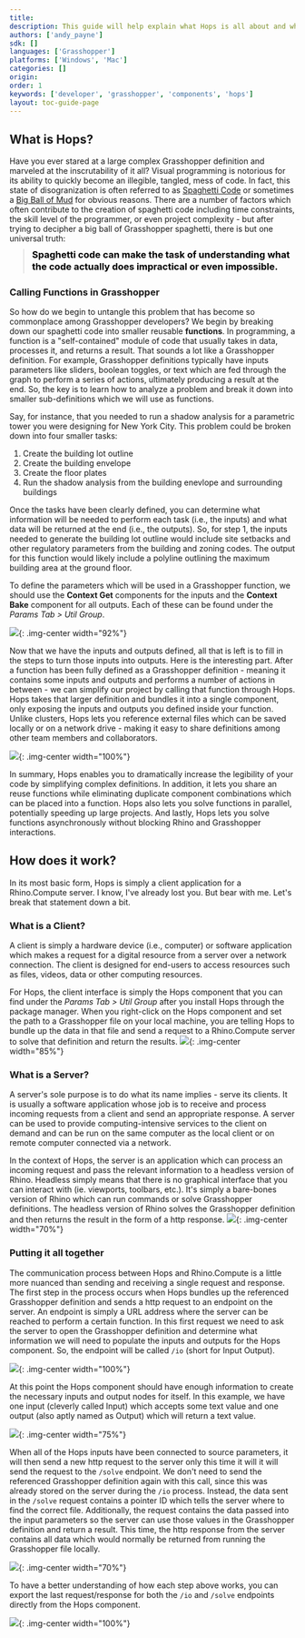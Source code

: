 ```yaml
---
title: 
description: This guide will help explain what Hops is all about and why you might want to use it.
authors: ['andy_payne']
sdk: []
languages: ['Grasshopper']
platforms: ['Windows', 'Mac']
categories: []
origin:
order: 1
keywords: ['developer', 'grasshopper', 'components', 'hops']
layout: toc-guide-page
---
```

## What is Hops?

Have you ever stared at a large complex Grasshopper definition and marveled at the inscrutability of it all? Visual programming is notorious for its ability to quickly become an illegible, tangled, mess of code. In fact, this state of disogranization is often referred to as [Spaghetti Code](http://wiki.c2.com/?SpaghettiCode) or sometimes a [Big Ball of Mud](https://joeyoder.com/PDFs/mud.pdf) for obvious reasons. There are a number of factors which often contribute to the creation of spaghetti code including time constraints, the skill level of the programmer, or even project complexity - but after trying to decipher a big ball of Grasshopper spaghetti, there is but one universal truth:

> <h3 style="color:black; line-height: 1.3; margin-top: -4px;">Spaghetti code can make the task of understanding what the code actually does impractical or even impossible.</h3>

### Calling Functions in Grasshopper

So how do we begin to untangle this problem that has become so commonplace among Grasshopper developers? We begin by breaking down our spaghetti code into smaller reusable **functions**. In programming, a function is a "self-contained" module of code that usually takes in data, processes it, and returns a result. That sounds a lot like a Grasshopper definition. For example, Grasshopper definitions typically have inputs parameters like sliders, boolean toggles, or text which are fed through the graph to perform a series of actions, ultimately producing a result at the end. So, the key is to learn how to analyze a problem and break it down into smaller sub-definitions which we will use as functions. 

Say, for instance, that you needed to run a shadow analysis for a parametric tower you were designing for New York City. This problem could be broken down into four smaller tasks:
1. Create the building lot outline
1. Create the building envelope
1. Create the floor plates
1. Run the shadow analysis from the building enevlope and surrounding buildings

Once the tasks have been clearly defined, you can determine what information will be needed to perform each task (i.e., the inputs) and what data will be returned at the end (i.e., the outputs). So, for step 1, the inputs needed to generate the building lot outline would include site setbacks and other regulatory parameters from the building and zoning codes. The output for this function would likely include a polyline outlining the maximum building area at the ground floor. 

To define the parameters which will be used in a Grasshopper function, we should use the **Context Get** components for the inputs and the **Context Bake** component for all outputs. Each of these can be found under the *Params Tab > Util Group*.

<img src="{{ site.baseurl }}/images/hops_context_getters.png">{: .img-center  width="92%"}

Now that we have the inputs and outputs defined, all that is left is to fill in the steps to turn those inputs into outputs. Here is the interesting part. After a function has been fully defined as a Grasshopper definition - meaning it contains some inputs and outputs and performs a number of actions in between - we can simplify our project by calling that function through Hops. Hops takes that larger definition and bundles it into a single component, only exposing the inputs and outputs you defined inside your function. Unlike clusters, Hops lets you reference external files which can be saved locally or on a network drive - making it easy to share definitions among other team members and collaborators.

<img src="{{ site.baseurl }}/images/hops_ref_defintion.png">{: .img-center  width="100%"}

In summary, Hops enables you to dramatically increase the legibility of your code by simplifying complex definitions. In addition, it lets you share an reuse functions while eliminating duplicate component combinations which can be placed into a function. Hops also lets you solve functions in parallel, potentially speeding up large projects. And lastly, Hops lets you solve functions asynchronously without blocking Rhino and Grasshopper interactions.

## How does it work?

In its most basic form, Hops is simply a client application for a Rhino.Compute server. I know, I've already lost you. But bear with me. Let's break that statement down a bit. 

### What is a Client?

A client is simply a hardware device (i.e., computer) or software application which makes a request for a digital resource from a server over a network connection. The client is designed for end-users to access resources such as files, videos, data or other computing resources.

For Hops, the client interface is simply the Hops component that you can find under the *Params Tab > Util Group* after you install Hops through the package manager. When you right-click on the Hops component and set the path to a Grasshopper file on your local machine, you are telling Hops to bundle up the data in that file and send a request to a Rhino.Compute server to solve that definition and return the results.
<img src="{{ site.baseurl }}/images/hops_hello_world3.png">{: .img-center  width="85%"}

### What is a Server?

 A server's sole purpose is to do what its name implies - serve its clients. It is usually a software application whose job is to receive and process incoming requests from a client and send an appropriate response. A server can be used to provide computing-intensive services to the client on demand and can be run on the same computer as the local client or on remote computer connected via a network.

 In the context of Hops, the server is an application which can process an incoming request and pass the relevant information to a headless version of Rhino. Headless simply means that there is no graphical interface that you can interact with (ie. viewports, toolbars, etc.). It's simply a bare-bones version of Rhino which can run commands or solve Grasshopper definitions. The headless version of Rhino solves the Grasshopper definition and then returns the result in the form of a http response.
 <img src="{{ site.baseurl }}/images/hops_server1.png">{: .img-center  width="70%"}

### Putting it all together

The communication process between Hops and Rhino.Compute is a little more nuanced than sending and receiving a single request and response. The first step in the process occurs when Hops bundles up the referenced Grasshopper definition and sends a http request to an endpoint on the server. An endpoint is simply a URL address where the server can be reached to perform a certain function. In this first request we need to ask the server to open the Grasshopper definition and determine what information we will need to populate the inputs and outputs for the Hops component. So, the endpoint will be called `/io` (short for Input Output).

<img src="{{ site.baseurl }}/images/hops_io_request.png">{: .img-center  width="100%"}

 At this point the Hops component should have enough information to create the necessary inputs and output nodes for itself. In this example, we have one input (cleverly called Input) which accepts some text value and one output (also aptly named as Output) which will return a text value.

<img src="{{ site.baseurl }}/images/hops_get_inputs.png">{: .img-center  width="75%"}

When all of the Hops inputs have been connected to source parameters, it will then send a new http request to the server only this time it will it will send the request to the `/solve` endpoint. We don't need to send the referenced Grasshopper definition again with this call, since this was already stored on the server during the `/io` process. Instead, the data sent in the `/solve` request contains a pointer ID which tells the server where to find the correct file. Additionally, the request contains the data passed into the input parameters so the server can use those values in the Grasshopper definition and return a result. This time, the http response from the server contains all data which would normally be returned from running the Grasshopper file locally.

<img src="{{ site.baseurl }}/images/hops_return_results.png">{: .img-center  width="70%"}

To have a better understanding of how each step above works, you can export the last request/response for both the `/io` and `/solve` endpoints directly from the Hops component.

<img src="{{ site.baseurl }}/images/hops_export_requests.png">{: .img-center  width="100%"}